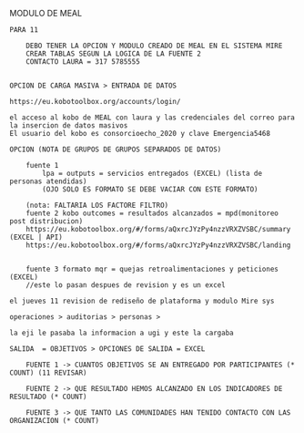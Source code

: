 MODULO DE MEAL

    PARA 11

        DEBO TENER LA OPCION Y MODULO CREADO DE MEAL EN EL SISTEMA MIRE
        CREAR TABLAS SEGUN LA LOGICA DE LA FUENTE 2 
        CONTACTO LAURA = 317 5785555


    OPCION DE CARGA MASIVA > ENTRADA DE DATOS

    https://eu.kobotoolbox.org/accounts/login/

    el acceso al kobo de MEAL con laura y las credenciales del correo para la insercion de datos masivos 
    El usuario del kobo es consorcioecho_2020 y clave Emergencia5468

    OPCION (NOTA DE GRUPOS DE GRUPOS SEPARADOS DE DATOS)

        fuente 1 
            lpa = outputs = servicios entregados (EXCEL) (lista de personas atendidas)
            (OJO SOLO ES FORMATO SE DEBE VACIAR CON ESTE FORMATO)

        (nota: FALTARIA LOS FACTORE FILTRO)
        fuente 2 kobo outcomes = resultados alcanzados = mpd(monitoreo post distribucion)
        https://eu.kobotoolbox.org/#/forms/aQxrcJYzPy4nzzVRXZVSBC/summary (EXCEL | API)
        https://eu.kobotoolbox.org/#/forms/aQxrcJYzPy4nzzVRXZVSBC/landing
            

        fuente 3 formato mqr = quejas retroalimentaciones y peticiones (EXCEL)
        //este lo pasan despues de revision y es un excel

    el jueves 11 revision de rediseño de plataforma y modulo Mire sys

    operaciones > auditorias > personas > 

    la eji le pasaba la informacion a ugi y este la cargaba

    SALIDA  = OBJETIVOS > OPCIONES DE SALIDA = EXCEL 

        FUENTE 1 -> CUANTOS OBJETIVOS SE AN ENTREGADO POR PARTICIPANTES (* COUNT) (11 REVISAR)

        FUENTE 2 -> QUE RESULTADO HEMOS ALCANZADO EN LOS INDICADORES DE RESULTADO (* COUNT)

        FUENTE 3 -> QUE TANTO LAS COMUNIDADES HAN TENIDO CONTACTO CON LAS ORGANIZACION (* COUNT)


